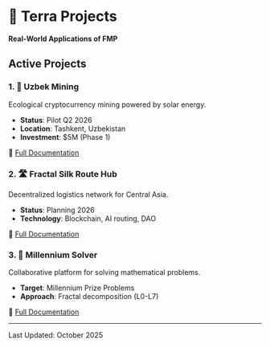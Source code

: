 # 🌱 Terra Projects

**Real-World Applications of FMP**

## Active Projects

### 1. 🌱 Uzbek Mining
Ecological cryptocurrency mining powered by solar energy.
- **Status**: Pilot Q2 2026
- **Location**: Tashkent, Uzbekistan
- **Investment**: $5M (Phase 1)

📂 [Full Documentation](uzbek-mining/)

### 2. 🛣️ Fractal Silk Route Hub
Decentralized logistics network for Central Asia.
- **Status**: Planning 2026
- **Technology**: Blockchain, AI routing, DAO

📂 [Full Documentation](fractal-silk-route/)

### 3. 🧮 Millennium Solver
Collaborative platform for solving mathematical problems.
- **Target**: Millennium Prize Problems
- **Approach**: Fractal decomposition (L0-L7)

📂 [Full Documentation](millennium-solver/)

---

Last Updated: October 2025
